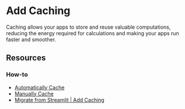 # Add Caching

Caching allows your apps to store and reuse valuable computations, reducing the energy required for calculations and making your apps run faster and smoother.

## Resources

### How-to

- [Automatically Cache](../../how_to/caching/memoization.html)
- [Manually Cache](../../how_to/caching/manual.html)
- [Migrate from Streamlit | Add Caching](../..how_to/streamlit_migration/caching.md)
